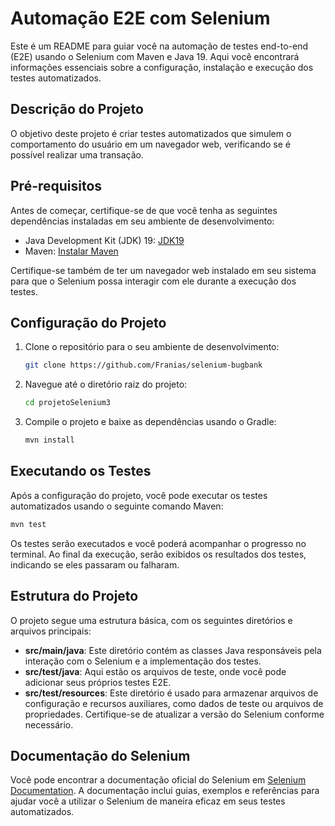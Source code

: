 # Automação E2E com Selenium

Este é um README para guiar você na automação de testes end-to-end (E2E) usando o Selenium com Maven e Java 19. Aqui você encontrará informações essenciais sobre a configuração, instalação e execução dos testes automatizados.

## Descrição do Projeto

O objetivo deste projeto é criar testes automatizados que simulem o comportamento do usuário em um navegador web, verificando se é possível realizar uma transação.

## Pré-requisitos

Antes de começar, certifique-se de que você tenha as seguintes dependências instaladas em seu ambiente de desenvolvimento:

- Java Development Kit (JDK) 19: [JDK19](https://www.oracle.com/java/technologies/javase/jdk19-archive-downloads.html)
- Maven: [Instalar Maven](https://maven.apache.org/install.html)

Certifique-se também de ter um navegador web instalado em seu sistema para que o Selenium possa interagir com ele durante a execução dos testes.

## Configuração do Projeto

1. Clone o repositório para o seu ambiente de desenvolvimento:

   ```bash
   git clone https://github.com/Franias/selenium-bugbank
   ```

2. Navegue até o diretório raiz do projeto:

   ```bash
   cd projetoSelenium3
   ```

3. Compile o projeto e baixe as dependências usando o Gradle:

   ```bash
   mvn install
   ```
## Executando os Testes

Após a configuração do projeto, você pode executar os testes automatizados usando o seguinte comando Maven:

```bash
mvn test
```

Os testes serão executados e você poderá acompanhar o progresso no terminal. Ao final da execução, serão exibidos os resultados dos testes, indicando se eles passaram ou falharam.

## Estrutura do Projeto

O projeto segue uma estrutura básica, com os seguintes diretórios e arquivos principais:

- **src/main/java**: Este diretório contém as classes Java responsáveis pela interação com o Selenium e a implementação dos testes.
- **src/test/java**: Aqui estão os arquivos de teste, onde você pode adicionar seus próprios testes E2E.
- **src/test/resources**: Este diretório é usado para armazenar arquivos de configuração e recursos auxiliares, como dados de teste ou arquivos de propriedades. Certifique-se de atualizar a versão do Selenium conforme necessário.

## Documentação do Selenium

Você pode encontrar a documentação oficial do Selenium em [Selenium Documentation](https://www.selenium.dev/documentation/). A documentação inclui guias, exemplos e referências para ajudar você a utilizar o Selenium de maneira eficaz em seus testes automatizados.